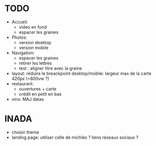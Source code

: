# TODO
- Accueil:
    - video en fond
    - espacer les graines
- Photos:
    - version desktop
    - version mobile
- Navigation:
    - espacer les graines
    - retirer les lettres
    - test : aligner titre avec la graine
- layout: réduire le breackpoint desktop/mobile: largeur max de la carte 420px (=800vw ?) 
- restaurant:
    - ouvertures + carte
    - crédit en petit en bas 
- vins: MAJ datas
 
# INADA
- choisir theme
- landing page: utiliser celle de michiko ? liens réseaux sociaux ?